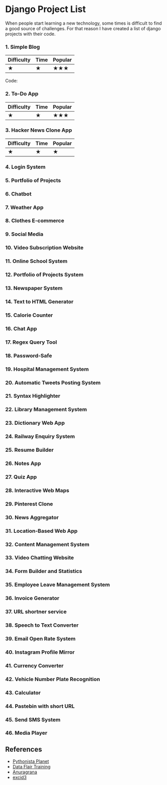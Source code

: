 # Django Project List

When people start learning a new technology, some times is difficult to find a
good source of challenges. For that reason I have created a list of django
projects with their code.

### 1. Simple Blog

|Difficulty | Time | Popular |
|-----------|------|---------|
|     ★     |   ★  |    ★★★  |

Code:

### 2. To-Do App

|Difficulty | Time | Popular |
|-----------|------|---------|
|     ★     |   ★  |    ★★★  |

### 3. Hacker News Clone App

|Difficulty | Time | Popular |
|-----------|------|---------|
|     ★     |   ★  |    ★    |

### 4. Login System

### 5. Portfolio of Projects

### 6. Chatbot

### 7. Weather App

### 8. Clothes E-commerce

### 9. Social Media

### 10. Video Subscription Website

### 11. Online School System

### 12. Portfolio of Projects System

### 13. Newspaper System

### 14. Text to HTML Generator

### 15. Calorie Counter

### 16. Chat App

### 17. Regex Query Tool

### 18. Password-Safe

### 19. Hospital Management System

### 20. Automatic Tweets Posting System

### 21. Syntax Highlighter

### 22. Library Management System

### 23. Dictionary Web App

### 24. Railway Enquiry System

### 25. Resume Builder

### 26. Notes App

### 27. Quiz App

### 28. Interactive Web Maps

### 29. Pinterest Clone

### 30. News Aggregator

### 31. Location-Based Web App

### 32. Content Management System

### 33. Video Chatting Website

### 34. Form Builder and Statistics

### 35. Employee Leave Management System

### 36. Invoice Generator

### 37. URL shortner service

### 38. Speech to Text Converter

### 39. Email Open Rate System

### 40. Instagram Profile Mirror

### 41. Currency Converter

### 42. Vehicle Number Plate Recognition

### 43. Calculator

### 44. Pastebin with short URL

### 45. Send SMS System

### 46. Media Player

## References

- [Pythonista Planet](https://pythonistaplanet.com/django-project-ideas/)
- [Data Flair Training](https://data--flair-training.cdn.ampproject.org/v/s/data-flair.training/blogs/django-project-ideas/amp/?usqp=mq331AQFKAGwASA%3D&amp_js_v=0.1#aoh=15824939952732&referrer=https%3A%2F%2Fwww.google.com&amp_tf=From%20%251%24s&ampshare=https%3A%2F%2Fdata-flair.training%2Fblogs%2Fdjango-project-ideas%2F)
- [Anuragrana](https://dev.to/anuragrana/25-python-django-project-idea-for-beginners-3dk)
- [excid3](http://excid3.com/blog/10-ideas-for-beginner-web-developers/)
